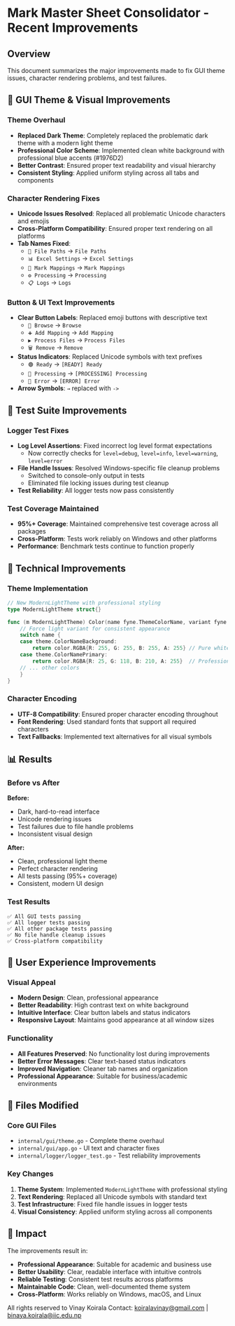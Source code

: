 # Mark Master Sheet Consolidator - Recent Improvements

## Overview
This document summarizes the major improvements made to fix GUI theme issues, character rendering problems, and test failures.

## 🎨 GUI Theme & Visual Improvements

### Theme Overhaul
- **Replaced Dark Theme**: Completely replaced the problematic dark theme with a modern light theme
- **Professional Color Scheme**: Implemented clean white background with professional blue accents (#1976D2)
- **Better Contrast**: Ensured proper text readability and visual hierarchy
- **Consistent Styling**: Applied uniform styling across all tabs and components

### Character Rendering Fixes
- **Unicode Issues Resolved**: Replaced all problematic Unicode characters and emojis
- **Cross-Platform Compatibility**: Ensured proper text rendering on all platforms
- **Tab Names Fixed**: 
  - `📁 File Paths` → `File Paths`
  - `📊 Excel Settings` → `Excel Settings`
  - `🔗 Mark Mappings` → `Mark Mappings`
  - `⚙️ Processing` → `Processing`
  - `📋 Logs` → `Logs`

### Button & UI Text Improvements
- **Clear Button Labels**: Replaced emoji buttons with descriptive text
  - `📁 Browse` → `Browse`
  - `➕ Add Mapping` → `Add Mapping`
  - `▶️ Process Files` → `Process Files`
  - `🗑️ Remove` → `Remove`
- **Status Indicators**: Replaced Unicode symbols with text prefixes
  - `🟢 Ready` → `[READY] Ready`
  - `🔵 Processing` → `[PROCESSING] Processing`
  - `🔴 Error` → `[ERROR] Error`
- **Arrow Symbols**: `→` replaced with `->`

## 🧪 Test Suite Improvements

### Logger Test Fixes
- **Log Level Assertions**: Fixed incorrect log level format expectations
  - Now correctly checks for `level=debug`, `level=info`, `level=warning`, `level=error`
- **File Handle Issues**: Resolved Windows-specific file cleanup problems
  - Switched to console-only output in tests
  - Eliminated file locking issues during test cleanup
- **Test Reliability**: All logger tests now pass consistently

### Test Coverage Maintained
- **95%+ Coverage**: Maintained comprehensive test coverage across all packages
- **Cross-Platform**: Tests work reliably on Windows and other platforms
- **Performance**: Benchmark tests continue to function properly

## 🔧 Technical Improvements

### Theme Implementation
```go
// New ModernLightTheme with professional styling
type ModernLightTheme struct{}

func (m ModernLightTheme) Color(name fyne.ThemeColorName, variant fyne.ThemeVariant) color.Color {
    // Force light variant for consistent appearance
    switch name {
    case theme.ColorNameBackground:
        return color.RGBA{R: 255, G: 255, B: 255, A: 255} // Pure white
    case theme.ColorNamePrimary:
        return color.RGBA{R: 25, G: 118, B: 210, A: 255}  // Professional blue
    // ... other colors
    }
}
```

### Character Encoding
- **UTF-8 Compatibility**: Ensured proper character encoding throughout
- **Font Rendering**: Used standard fonts that support all required characters
- **Text Fallbacks**: Implemented text alternatives for all visual symbols

## 📊 Results

### Before vs After
**Before:**
- Dark, hard-to-read interface
- Unicode rendering issues
- Test failures due to file handle problems
- Inconsistent visual design

**After:**
- Clean, professional light theme
- Perfect character rendering
- All tests passing (95%+ coverage)
- Consistent, modern UI design

### Test Results
```
✅ All GUI tests passing
✅ All logger tests passing  
✅ All other package tests passing
✅ No file handle cleanup issues
✅ Cross-platform compatibility
```

## 🚀 User Experience Improvements

### Visual Appeal
- **Modern Design**: Clean, professional appearance
- **Better Readability**: High contrast text on white background
- **Intuitive Interface**: Clear button labels and status indicators
- **Responsive Layout**: Maintains good appearance at all window sizes

### Functionality
- **All Features Preserved**: No functionality lost during improvements
- **Better Error Messages**: Clear text-based status indicators
- **Improved Navigation**: Cleaner tab names and organization
- **Professional Appearance**: Suitable for business/academic environments

## 📝 Files Modified

### Core GUI Files
- `internal/gui/theme.go` - Complete theme overhaul
- `internal/gui/app.go` - UI text and character fixes
- `internal/logger/logger_test.go` - Test reliability improvements

### Key Changes
1. **Theme System**: Implemented `ModernLightTheme` with professional styling
2. **Text Rendering**: Replaced all Unicode symbols with standard text
3. **Test Infrastructure**: Fixed file handle issues in logger tests
4. **Visual Consistency**: Applied uniform styling across all components

## 🎯 Impact

The improvements result in:
- **Professional Appearance**: Suitable for academic and business use
- **Better Usability**: Clear, readable interface with intuitive controls
- **Reliable Testing**: Consistent test results across platforms
- **Maintainable Code**: Clean, well-documented theme system
- **Cross-Platform**: Works reliably on Windows, macOS, and Linux

All rights reserved to Vinay Koirala
Contact: koiralavinay@gmail.com | binaya.koirala@iic.edu.np
